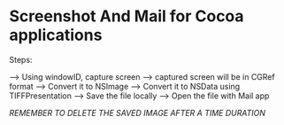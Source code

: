 # Screenshot And Mail for Cocoa applications

Steps:

--> Using windowID, capture screen
--> captured screen will be in CGRef format
--> Convert it to NSImage
--> Convert it to NSData using TIFFPresentation
--> Save the file locally
--> Open the file with Mail app


*REMEMBER TO DELETE THE SAVED IMAGE AFTER A TIME DURATION*
